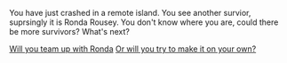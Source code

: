 You have just crashed in a remote island. You see another survior, suprsingly it is Ronda Rousey. You don't know where you are, could there be more survivors? What's next? 

[Will you team up with Ronda](teamup/suppliesorsurvivors.md)
[Or will you try to make it on your own?](soloadventure/solodeath.md)
